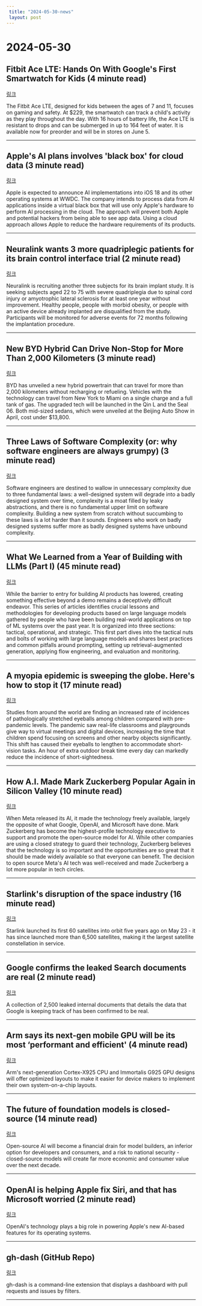 ```yaml
---
 title: "2024-05-30-news"
 layout: post
---
```

<h1>2024-05-30</h1><h2>Fitbit Ace LTE: Hands On With Google's First Smartwatch for Kids (4 minute read)</h2><p><a href="https://www.pcmag.com/news/fitbit-ace-lte-hands-on-with-googles-first-smartwatch-for-kids?utm_source=tldrnewsletter">링크</a>  </p><p>The Fitbit Ace LTE, designed for kids between the ages of 7 and 11, focuses on gaming and safety. At $229, the smartwatch can track a child's activity as they play throughout the day. With 16 hours of battery life, the Ace LTE is resistant to drops and can be submerged in up to 164 feet of water. It is available now for preorder and will be in stores on June 5. </p><hr /><h2>Apple's AI plans involves 'black box' for cloud data (3 minute read)</h2><p><a href="https://appleinsider.com/articles/24/05/29/apples-ai-plans-involves-black-box-for-cloud-data?utm_source=tldrnewsletter">링크</a>  </p><p>Apple is expected to announce AI implementations into iOS 18 and its other operating systems at WWDC. The company intends to process data from AI applications inside a virtual black box that will use only Apple's hardware to perform AI processing in the cloud. The approach will prevent both Apple and potential hackers from being able to see app data. Using a cloud approach allows Apple to reduce the hardware requirements of its products. </p><hr /><h2>Neuralink wants 3 more quadriplegic patients for its brain control interface trial (2 minute read)</h2><p><a href="https://www.theregister.com/2024/05/29/neuralink_to_add_more_subjects_to_trial/?utm_source=tldrnewsletter">링크</a>  </p><p>Neuralink is recruiting another three subjects for its brain implant study. It is seeking subjects aged 22 to 75 with severe quadriplegia due to spinal cord injury or amyotrophic lateral sclerosis for at least one year without improvement. Healthy people, people with morbid obesity, or people with an active device already implanted are disqualified from the study. Participants will be monitored for adverse events for 72 months following the implantation procedure. </p><hr /><h2>New BYD Hybrid Can Drive Non-Stop for More Than 2,000 Kilometers (3 minute read)</h2><p><a href="https://www.bloomberg.com/news/articles/2024-05-28/byd-shows-off-new-hybrid-powertrain-capable-of-ultra-long-drive?utm_source=tldrnewsletter">링크</a>  </p><p>BYD has unveiled a new hybrid powertrain that can travel for more than 2,000 kilometers without recharging or refueling. Vehicles with the technology can travel from New York to Miami on a single charge and a full tank of gas. The upgraded tech will be launched in the Qin L and the Seal 06. Both mid-sized sedans, which were unveiled at the Beijing Auto Show in April, cost under $13,800. </p><hr /><h2>Three Laws of Software Complexity (or: why software engineers are always grumpy) (3 minute read)</h2><p><a href="https://maheshba.bitbucket.io/blog/2024/05/08/2024-ThreeLaws.html?utm_source=tldrnewsletter">링크</a>  </p><p>Software engineers are destined to wallow in unnecessary complexity due to three fundamental laws: a well-designed system will degrade into a badly designed system over time, complexity is a moat filled by leaky abstractions, and there is no fundamental upper limit on software complexity. Building a new system from scratch without succumbing to these laws is a lot harder than it sounds. Engineers who work on badly designed systems suffer more as badly designed systems have unbound complexity. </p><hr /><h2>What We Learned from a Year of Building with LLMs (Part I) (45 minute read)</h2><p><a href="https://www.oreilly.com/radar/what-we-learned-from-a-year-of-building-with-llms-part-i/?utm_source=tldrnewsletter">링크</a>  </p><p>While the barrier to entry for building AI products has lowered, creating something effective beyond a demo remains a deceptively difficult endeavor. This series of articles identifies crucial lessons and methodologies for developing products based on large language models gathered by people who have been building real-world applications on top of ML systems over the past year. It is organized into three sections: tactical, operational, and strategic. This first part dives into the tactical nuts and bolts of working with large language models and shares best practices and common pitfalls around prompting, setting up retrieval-augmented generation, applying flow engineering, and evaluation and monitoring. </p><hr /><h2>A myopia epidemic is sweeping the globe. Here's how to stop it (17 minute read)</h2><p><a href="https://www.nature.com/articles/d41586-024-01518-2?utm_source=tldrnewsletter">링크</a>  </p><p>Studies from around the world are finding an increased rate of incidences of pathologically stretched eyeballs among children compared with pre-pandemic levels. The pandemic saw real-life classrooms and playgrounds give way to virtual meetings and digital devices, increasing the time that children spend focusing on screens and other nearby objects significantly. This shift has caused their eyeballs to lengthen to accommodate short-vision tasks. An hour of extra outdoor break time every day can markedly reduce the incidence of short-sightedness. </p><hr /><h2>How A.I. Made Mark Zuckerberg Popular Again in Silicon Valley (10 minute read)</h2><p><a href="https://www.nytimes.com/2024/05/29/technology/mark-zuckerberg-meta-ai.html?unlocked_article_code=1.v00.I5bE.rjls9rsaGWKF&amp;smid=url-share&amp;utm_source=tldrnewsletter">링크</a>  </p><p>When Meta released its AI, it made the technology freely available, largely the opposite of what Google, OpenAI, and Microsoft have done. Mark Zuckerberg has become the highest-profile technology executive to support and promote the open-source model for AI. While other companies are using a closed strategy to guard their technology, Zuckerberg believes that the technology is so important and the opportunities are so great that it should be made widely available so that everyone can benefit. The decision to open source Meta's AI tech was well-received and made Zuckerberg a lot more popular in tech circles. </p><hr /><h2>Starlink's disruption of the space industry (16 minute read)</h2><p><a href="https://www.thespacereview.com/article/4801/1?utm_source=tldrnewsletter">링크</a>  </p><p>Starlink launched its first 60 satellites into orbit five years ago on May 23 - it has since launched more than 6,500 satellites, making it the largest satellite constellation in service. </p><hr /><h2>Google confirms the leaked Search documents are real (2 minute read)</h2><p><a href="https://www.theverge.com/2024/5/29/24167407/google-search-algorithm-documents-leak-confirmation?utm_source=tldrnewsletter">링크</a>  </p><p>A collection of 2,500 leaked internal documents that details the data that Google is keeping track of has been confirmed to be real. </p><hr /><h2>Arm says its next-gen mobile GPU will be its most ‘performant and efficient' (4 minute read)</h2><p><a href="https://www.theverge.com/2024/5/29/24166216/arm-immortalis-g925-cortex-x925-mobile-soc?utm_source=tldrnewsletter">링크</a>  </p><p>Arm's next-generation Cortex-X925 CPU and Immortalis G925 GPU designs will offer optimized layouts to make it easier for device makers to implement their own system-on-a-chip layouts. </p><hr /><h2>The future of foundation models is closed-source (14 minute read)</h2><p><a href="https://blog.johnluttig.com/p/the-future-of-foundation-models-is?utm_source=tldrnewsletter">링크</a>  </p><p>Open-source AI will become a financial drain for model builders, an inferior option for developers and consumers, and a risk to national security - closed-source models will create far more economic and consumer value over the next decade. </p><hr /><h2>OpenAI is helping Apple fix Siri, and that has Microsoft worried (2 minute read)</h2><p><a href="https://9to5mac.com/2024/05/29/openai-apple-fix-siri-microsoft-worried/?utm_source=tldrnewsletter">링크</a>  </p><p>OpenAI's technology plays a big role in powering Apple's new AI-based features for its operating systems. </p><hr /><h2>gh-dash (GitHub Repo)</h2><p><a href="https://github.com/dlvhdr/gh-dash?utm_source=tldrnewsletter">링크</a>  </p><p>gh-dash is a command-line extension that displays a dashboard with pull requests and issues by filters. </p><hr />